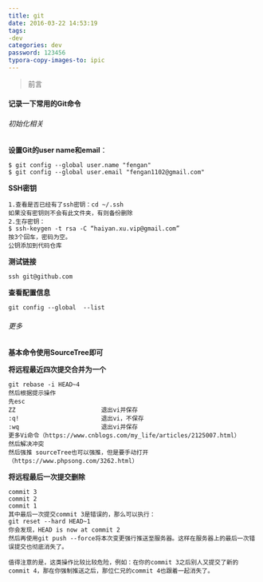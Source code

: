 ```yaml
---
title: git
date: 2016-03-22 14:53:19
tags: 
-dev
categories: dev
password: 123456
typora-copy-images-to: ipic
---
```


> 前言

#### 记录一下常用的Git命令

<!--more-->

###### 初始化相关

**设置Git的user name和email**：

```
$ git config --global user.name "fengan"
$ git config --global user.email "fengan1102@gmail.com"
```

**SSH密钥**

```
1.查看是否已经有了ssh密钥：cd ~/.ssh
如果没有密钥则不会有此文件夹，有则备份删除
2.生存密钥：
$ ssh-keygen -t rsa -C “haiyan.xu.vip@gmail.com”
按3个回车，密码为空。
公钥添加到代码仓库
```

**测试链接**

```
ssh git@github.com
```

**查看配置信息**

```
git config --global  --list
```

###### 更多

**基本命令使用SourceTree即可**

**将远程最近四次提交合并为一个**

```
git rebase -i HEAD~4
然后根据提示操作
先esc
ZZ                        退出vi并保存
:q!                       退出vi，不保存
:wq                       退出vi并保存
更多Vi命令（https://www.cnblogs.com/my_life/articles/2125007.html）
然后解决冲突
然后强推 sourceTree也可以强推，但是要手动打开（https://www.phpsong.com/3262.html）
```

**将远程最后一次提交删除**

```
commit 3
commit 2
commit 1
其中最后一次提交commit 3是错误的，那么可以执行：
git reset --hard HEAD~1
你会发现，HEAD is now at commit 2
然后再使用git push --force将本次变更强行推送至服务器。这样在服务器上的最后一次错误提交也彻底消失了。

值得注意的是，这类操作比较比较危险，例如：在你的commit 3之后别人又提交了新的commit 4，那在你强制推送之后，那位仁兄的commit 4也跟着一起消失了。

```

